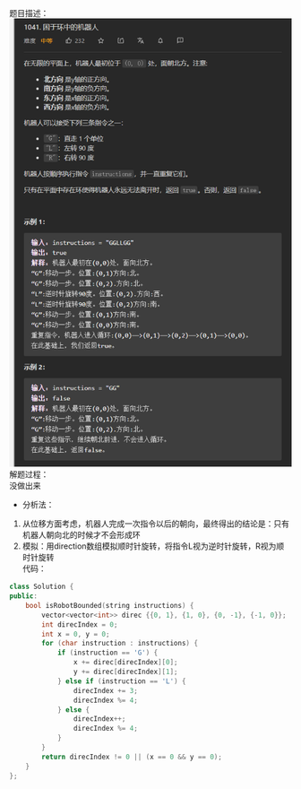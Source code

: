 题目描述：  
![image](/basical/IQ/image/image32.png)  
解题过程：  
没做出来  
- 分析法：
1. 从位移方面考虑，机器人完成一次指令以后的朝向，最终得出的结论是：只有机器人朝向北的时候才不会形成环
2. 模拟：用direction数组模拟顺时针旋转，将指令L视为逆时针旋转，R视为顺时针旋转  
代码：  
```cpp
class Solution {
public:
    bool isRobotBounded(string instructions) {
        vector<vector<int>> direc {{0, 1}, {1, 0}, {0, -1}, {-1, 0}};
        int direcIndex = 0;
        int x = 0, y = 0;
        for (char instruction : instructions) {
            if (instruction == 'G') {
                x += direc[direcIndex][0];
                y += direc[direcIndex][1];
            } else if (instruction == 'L') {
                direcIndex += 3;
                direcIndex %= 4;
            } else {
                direcIndex++;
                direcIndex %= 4;
            }
        }
        return direcIndex != 0 || (x == 0 && y == 0);
    }
};
```